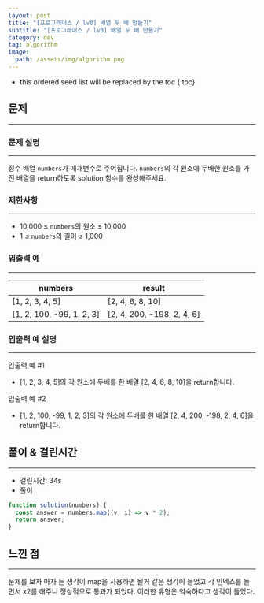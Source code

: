 ```yaml
---
layout: post
title: "[프로그래머스 / lv0] 배열 두 배 만들기"
subtitle: "[프로그래머스 / lv0] 배열 두 배 만들기"
category: dev
tag: algorithm
image:
  path: /assets/img/algorithm.png
---
```


<!-- prettier-ignore -->
* this ordered seed list will be replaced by the toc
{:toc}

## 문제

---

### **문제 설명**

---

정수 배열 `numbers`가 매개변수로 주어집니다. `numbers`의 각 원소에 두배한 원소를 가진 배열을 return하도록 solution 함수를 완성해주세요.

### 제한사항

---

- 10,000 ≤ `numbers`의 원소 ≤ 10,000
- 1 ≤ `numbers`의 길이 ≤ 1,000

### 입출력 예

---

| numbers                   | result                     |
| ------------------------- | -------------------------- |
| [1, 2, 3, 4, 5]           | [2, 4, 6, 8, 10]           |
| [1, 2, 100, -99, 1, 2, 3] | [2, 4, 200, -198, 2, 4, 6] |

### 입출력 예 설명

---

입출력 예 #1

- [1, 2, 3, 4, 5]의 각 원소에 두배를 한 배열 [2, 4, 6, 8, 10]을 return합니다.

입출력 예 #2

- [1, 2, 100, -99, 1, 2, 3]의 각 원소에 두배를 한 배열 [2, 4, 200, -198, 2, 4, 6]을 return합니다.

## 풀이 & 걸린시간

---

- 걸린시간: 34s
- 풀이

```jsx
function solution(numbers) {
  const answer = numbers.map((v, i) => v * 2);
  return answer;
}
```

## 느낀 점

---

문제를 보자 마자 든 생각이 map을 사용하면 될거 같은 생각이 들었고 각 인덱스를 돌면서 x2를 해주니 정상적으로 통과가 되었다. 이러한 유형은 익숙하다고 생각이 들었다.
